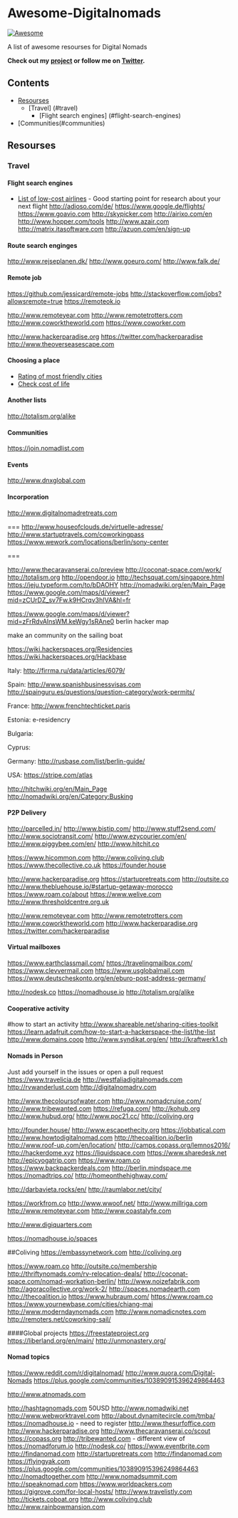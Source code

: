 Awesome-Digitalnomads
=======================

[![Awesome](https://cdn.rawgit.com/sindresorhus/awesome/d7305f38d29fed78fa85652e3a63e154dd8e8829/media/badge.svg)](https://github.com/sindresorhus/awesome)


A list of awesome resourses for Digital Nomads

**Check out my [project](https://nomad.science) or follow me on [Twitter](https://twitter.com/kevit).**

## Contents

- [Resourses](#resourses)
	- [Travel] (#travel)
		- [Flight search engines] (#flight-search-engines)
- [Communities(#communities)

## Resourses
### Travel
#### Flight search engines
- [List of low-cost airlines](https://en.wikipedia.org/wiki/List_of_low-cost_airlines) - Good starting point for research about your next flight
http://adioso.com/de/
https://www.google.de/flights/
https://www.goavio.com
http://skypicker.com
http://airixo.com/en
http://www.hopper.com/tools
http://www.azair.com
http://matrix.itasoftware.com
http://azuon.com/en/sign-up


#### Route search enginges
http://www.rejseplanen.dk/
http://www.goeuro.com/
http://www.falk.de/

#### Remote job
https://github.com/jessicard/remote-jobs
http://stackoverflow.com/jobs?allowsremote=true
https://remoteok.io

http://www.remoteyear.com
http://www.remotetrotters.com
http://www.coworktheworld.com
https://www.coworker.com

http://www.hackerparadise.org
https://twitter.com/hackerparadise
http://www.theoverseasescape.com


#### Choosing a place
- [Rating of most friendly cities](http://nomadlist.com)
- [Check cost of life](http://www.numbeo.com)


#### Another lists
http://totalism.org/alike

#### Communities
https://join.nomadlist.com

#### Events
http://www.dnxglobal.com

#### Incorporation




http://www.digitalnomadretreats.com


===
http://www.houseofclouds.de/virtuelle-adresse/
http://www.startuptravels.com/coworkingpass
https://www.wework.com/locations/berlin/sony-center

===


http://www.thecaravanserai.co/preview
http://coconat-space.com/work/
http://totalism.org
http://opendoor.io
http://techsquat.com/singapore.html
https://jeju.typeform.com/to/bDAOHY
http://nomadwiki.org/en/Main_Page
https://www.google.com/maps/d/viewer?mid=zCUrDZ_sv7Fw.k9HCrqv3hIVA&hl=fr

https://www.google.com/maps/d/viewer?mid=zFrRdvAInsWM.keWgy1sRAne0
berlin hacker map

make an community on the sailing boat



https://wiki.hackerspaces.org/Residencies
https://wiki.hackerspaces.org/Hackbase




Italy:
http://firrma.ru/data/articles/6079/

Spain:
http://www.spanishbusinessvisas.com
http://spainguru.es/questions/question-category/work-permits/

France:
http://www.frenchtechticket.paris


Estonia:
e-residencry

Bulgaria:

Cyprus:

Germany:
http://rusbase.com/list/berlin-guide/


USA:
https://stripe.com/atlas



http://hitchwiki.org/en/Main_Page
http://nomadwiki.org/en/Category:Busking




#### P2P Delivery
http://parcelled.in/
http://www.bistip.com/
http://www.stuff2send.com/
http://www.sociotransit.com/
http://www.ezycourier.com/en/
http://www.piggybee.com/en/
http://www.hitchit.co

https://www.hicommon.com
http://www.coliving.club
https://www.thecollective.co.uk
https://founder.house


http://www.hackerparadise.org
https://startupretreats.com
http://outsite.co
http://www.thebluehouse.io/#startup-getaway-morocco
https://www.roam.co/about
https://www.welive.com
http://www.thresholdcentre.org.uk

http://www.remoteyear.com
http://www.remotetrotters.com
http://www.coworktheworld.com
http://www.hackerparadise.org
https://twitter.com/hackerparadise


#### Virtual mailboxes
https://www.earthclassmail.com/
https://travelingmailbox.com/
https://www.clevvermail.com
https://www.usglobalmail.com
https://www.deutscheskonto.org/en/eburo-post-address-germany/


http://nodesk.co
https://nomadhouse.io
http://totalism.org/alike


#### Cooperative activity

#how to start an activity
http://www.shareable.net/sharing-cities-toolkit
https://learn.adafruit.com/how-to-start-a-hackerspace-the-list/the-list
http://www.domains.coop
http://www.syndikat.org/en/
http://kraftwerk1.ch


#### Nomads in Person
Just add yourself in the issues or open a pull request
https://www.travelicia.de
http://westfaliadigitalnomads.com
http://rvwanderlust.com
http://digitalnomadrv.com


http://www.thecoloursofwater.com
http://www.nomadcruise.com/
http://www.tribewanted.com
https://refuga.com/
http://kohub.org
http://www.hubud.org/
http://www.poc21.cc/
http://coliving.org



http://founder.house/
http://www.escapethecity.org
https://jobbatical.com
http://www.howtodigitalnomad.com
http://thecoalition.io/berlin
http://www.roof-up.com/en/location/
http://camps.copass.org/lemnos2016/
http://hackerdome.xyz
https://liquidspace.com
https://www.sharedesk.net
http://epicyogatrip.com
https://www.roam.co
https://www.backpackerdeals.com
http://berlin.mindspace.me
https://nomadtrips.co/
http://homeonthehighway.com/

http://darbavieta.rocks/en/
http://raumlabor.net/city/

https://workfrom.co
http://www.wwoof.net/
http://www.millriga.com
http://www.remoteyear.com
http://www.coastalyfe.com

http://www.digiquarters.com


https://nomadhouse.io/spaces


##Coliving
https://embassynetwork.com
http://coliving.org


https://www.roam.co
http://outsite.co/membership
http://thriftynomads.com/rv-relocation-deals/
http://coconat-space.com/nomad-workation-berlin/
http://www.noizefabrik.com
http://agoracollective.org/work-2/
http://spaces.nomadearth.com
http://thecoalition.io
https://www.hubraum.com/
https://www.roam.co
https://www.yournewbase.com/cities/chiang-mai
http://www.moderndaynomads.com
http://www.nomadicnotes.com
http://remoters.net/coworking-sail/

####Global projects
https://freestateproject.org
https://liberland.org/en/main/
http://unmonastery.org/


#### Nomad topics 
https://www.reddit.com/r/digitalnomad/
http://www.quora.com/Digital-Nomads
https://plus.google.com/communities/103890915396249864463


http://www.atnomads.com

http://hashtagnomads.com 50USD
http://www.nomadwiki.net
http://www.webworktravel.com
http://about.dynamitecircle.com/tmba/
https://nomadhouse.io - need to register
http://www.thesurfoffice.com 
http://www.hackerparadise.org
http://www.thecaravanserai.co/scout
https://copass.org
http://tribewanted.com - different view of
https://nomadforum.io
http://nodesk.co/
https://www.eventbrite.com
http://findanomad.com
http://startupretreats.com
http://findanomad.com
https://flyingyak.com
https://plus.google.com/communities/103890915396249864463
http://nomadtogether.com
http://www.nomadsummit.com
http://speaknomad.com
https://www.worldpackers.com
https://gigrove.com/for-local-hosts/
http://www.travelistly.com
http://tickets.coboat.org
http://www.coliving.club
http://www.rainbowmansion.com
